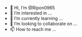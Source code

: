 - 👋 Hi, I’m @Ripon0965
- 👀 I’m interested in ...
- 🌱 I’m currently learning ...
- 💞️ I’m looking to collaborate on ...
- 📫 How to reach me ...

<!---
Ripon0965/Ripon0965 is a ✨ special ✨ repository because its `README.md` (this file) appears on your GitHub profile.
You can click the Preview link to take a look at your changes.
--->
